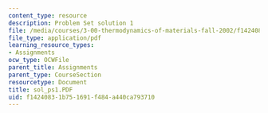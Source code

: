 ```yaml
---
content_type: resource
description: Problem Set solution 1
file: /media/courses/3-00-thermodynamics-of-materials-fall-2002/f14240831b751691f484a440ca793710_sol_ps1.PDF
file_type: application/pdf
learning_resource_types:
- Assignments
ocw_type: OCWFile
parent_title: Assignments
parent_type: CourseSection
resourcetype: Document
title: sol_ps1.PDF
uid: f1424083-1b75-1691-f484-a440ca793710
---
```

